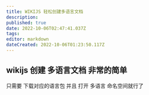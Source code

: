 ```yaml
---
title: WIKIJS 轻松创建多语言文档
description: 
published: true
date: 2022-10-06T02:47:41.037Z
tags: 
editor: markdown
dateCreated: 2022-10-06T01:23:50.117Z
---
```


## wikijs 创建 多语言文档 非常的简单 


只需要 下载对应的语言包 并且 打开 多语言 命名空间就行了 